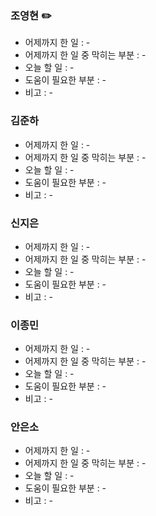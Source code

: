 ### 조영현 ✏️
* 어제까지 한 일 : -
* 어제까지 한 일 중 막히는 부분 : -  
* 오늘 할 일 : -  
* 도움이 필요한 부분 : -  
* 비고 : - 


### 김준하
* 어제까지 한 일 : - 
* 어제까지 한 일 중 막히는 부분 : -  
* 오늘 할 일 : - 
* 도움이 필요한 부분 : -  
* 비고 : - 


### 신지은
* 어제까지 한 일 : - 
* 어제까지 한 일 중 막히는 부분 : -  
* 오늘 할 일 : - 
* 도움이 필요한 부분 : -  
* 비고 : - 
  

### 이종민 
* 어제까지 한 일 : -  
* 어제까지 한 일 중 막히는 부분 : -  
* 오늘 할 일 : - 
* 도움이 필요한 부분 : -  
* 비고 : - 


### 안은소
* 어제까지 한 일 : - 
* 어제까지 한 일 중 막히는 부분 : -  
* 오늘 할 일 : - 
* 도움이 필요한 부분 : -  
* 비고 : - 
  
